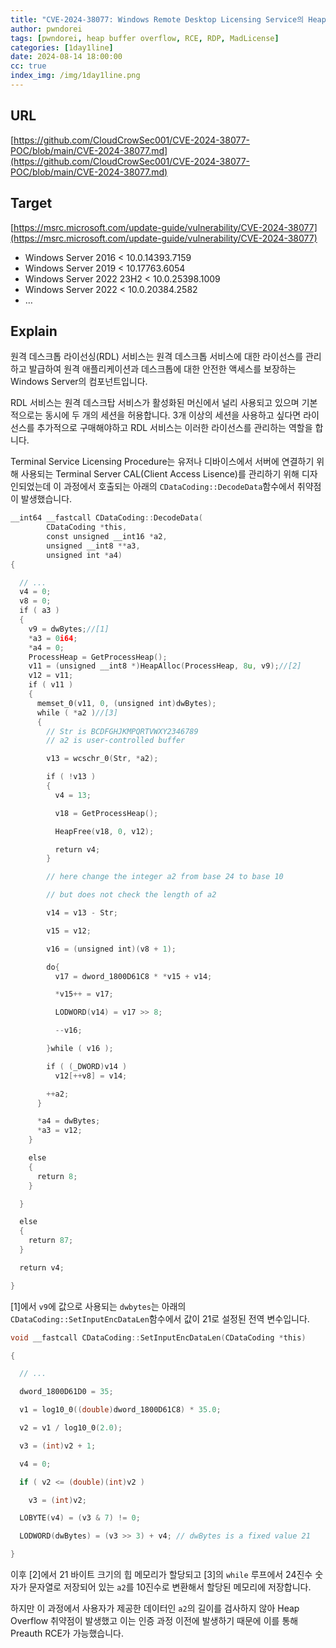 ```yaml
---
title: "CVE-2024-38077: Windows Remote Desktop Licensing Service의 Heap-based Buffer Overflow로 인한 Pre-Authentication RCE 취약점"
author: pwndorei
tags: [pwndorei, heap buffer overflow, RCE, RDP, MadLicense]
categories: [1day1line]
date: 2024-08-14 18:00:00
cc: true
index_img: /img/1day1line.png
---
```


## URL

[https://github.com/CloudCrowSec001/CVE-2024-38077-POC/blob/main/CVE-2024-38077.md](https://github.com/CloudCrowSec001/CVE-2024-38077-POC/blob/main/CVE-2024-38077.md)

## Target

[https://msrc.microsoft.com/update-guide/vulnerability/CVE-2024-38077](https://msrc.microsoft.com/update-guide/vulnerability/CVE-2024-38077)

- Windows Server 2016 < 10.0.14393.7159
- Windows Server 2019 < 10.17763.6054
- Windows Server 2022 23H2 < 10.0.25398.1009
- Windows Server 2022 < 10.0.20384.2582
- …

## Explain

원격 데스크톱 라이선싱(RDL) 서비스는 원격 데스크톱 서비스에 대한 라이선스를 관리하고 발급하여 원격 애플리케이션과 데스크톱에 대한 안전한 액세스를 보장하는 Windows Server의 컴포넌트입니다.

RDL 서비스는 원격 데스크탑 서비스가 활성화된 머신에서 널리 사용되고 있으며 기본적으로는 동시에 두 개의 세션을 허용합니다. 3개 이상의 세션을 사용하고 싶다면 라이선스를 추가적으로 구매해야하고 RDL 서비스는 이러한 라이선스를 관리하는 역할을 합니다.

Terminal Service Licensing Procedure는 유저나 디바이스에서 서버에 연결하기 위해 사용되는 Terminal Server CAL(Client Access Lisence)를 관리하기 위해 디자인되었는데 이 과정에서 호출되는 아래의 `CDataCoding::DecodeData`함수에서 취약점이 발생했습니다.

```c
__int64 __fastcall CDataCoding::DecodeData(
        CDataCoding *this,
        const unsigned __int16 *a2,
        unsigned __int8 **a3,
        unsigned int *a4)
{

  // ...
  v4 = 0;
  v8 = 0;
  if ( a3 )
  {
    v9 = dwBytes;//[1]
    *a3 = 0i64;
    *a4 = 0;
    ProcessHeap = GetProcessHeap();
    v11 = (unsigned __int8 *)HeapAlloc(ProcessHeap, 8u, v9);//[2]
    v12 = v11;
    if ( v11 )
    {
      memset_0(v11, 0, (unsigned int)dwBytes);
      while ( *a2 )//[3]
      {
        // Str is BCDFGHJKMPQRTVWXY2346789
        // a2 is user-controlled buffer

        v13 = wcschr_0(Str, *a2);

        if ( !v13 )
        {
          v4 = 13;

          v18 = GetProcessHeap();

          HeapFree(v18, 0, v12);

          return v4;
        }

        // here change the integer a2 from base 24 to base 10

        // but does not check the length of a2

        v14 = v13 - Str;

        v15 = v12;

        v16 = (unsigned int)(v8 + 1);

        do{
          v17 = dword_1800D61C8 * *v15 + v14;

          *v15++ = v17;

          LODWORD(v14) = v17 >> 8;

          --v16;

        }while ( v16 );

        if ( (_DWORD)v14 )
          v12[++v8] = v14;

        ++a2;
      }

      *a4 = dwBytes;
      *a3 = v12;
    }

    else
    {
      return 8;
    }

  }

  else
  {
    return 87;
  }

  return v4;

}
```

[1]에서 `v9`에 값으로 사용되는 `dwbytes`는 아래의 `CDataCoding::SetInputEncDataLen`함수에서 값이 21로 설정된 전역 변수입니다.

```c
void __fastcall CDataCoding::SetInputEncDataLen(CDataCoding *this)

{

  // ...

  dword_1800D61D0 = 35;

  v1 = log10_0((double)dword_1800D61C8) * 35.0;

  v2 = v1 / log10_0(2.0);

  v3 = (int)v2 + 1;

  v4 = 0;

  if ( v2 <= (double)(int)v2 )

    v3 = (int)v2;

  LOBYTE(v4) = (v3 & 7) != 0;

  LODWORD(dwBytes) = (v3 >> 3) + v4; // dwBytes is a fixed value 21

}
```

이후 [2]에서 21 바이트 크기의 힙 메모리가 할당되고 [3]의 `while` 루프에서 24진수 숫자가 문자열로 저장되어 있는 `a2`를 10진수로 변환해서 할당된 메모리에 저장합니다.

하지만 이 과정에서 사용자가 제공한 데이터인 `a2`의 길이를 검사하지 않아 Heap Overflow 취약점이 발생했고 이는 인증 과정 이전에 발생하기 때문에 이를 통해 Preauth RCE가 가능했습니다.